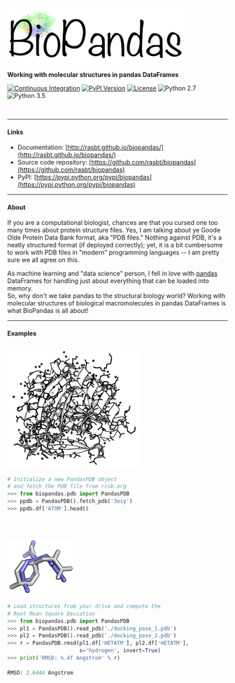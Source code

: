 
![Logo](./img/logos/logo_size_1.png)

**Working with molecular structures in pandas DataFrames**


[![Continuous Integration](https://travis-ci.org/rasbt/biopandas.svg?branch=master)](https://travis-ci.org/rasbt/biopandas)
[![PyPI Version](https://img.shields.io/pypi/v/biopandas.svg)](https://pypi.python.org/pypi/biopandas/)
[![License](https://img.shields.io/badge/license-new%20BSD-blue.svg)](https://github.com/rasbt/biopandas/blob/master/LICENSE)
![Python 2.7](https://img.shields.io/badge/python-2.7-blue.svg)
![Python 3.5](https://img.shields.io/badge/python-3.5-blue.svg)

<br>

<hr>

#### Links

- Documentation: [http://rasbt.github.io/biopandas/](http://rasbt.github.io/biopandas/)
- Source code repository: [https://github.com/rasbt/biopandas](https://github.com/rasbt/biopandas)
- PyPI: [https://pypi.python.org/pypi/biopandas](https://pypi.python.org/pypi/biopandas)

<hr>

#### About  


If you are a computational biologist, chances are that you cursed one too many times about protein structure files. Yes, I am talking about ye Goode Olde Protein Data Bank format, aka "PDB files." Nothing against PDB, it's a neatly structured format (if deployed correctly); yet, it is a bit cumbersome to work with PDB files in "modern" programming languages -- I am pretty sure we all agree on this.

As machine learning and "data science" person, I fell in love with [pandas](http://pandas.pydata.org) DataFrames for handling just about everything that can be loaded into memory.  
So, why don't we take pandas to the structural biology world? Working with molecular structures of biological macromolecules in pandas DataFrames is what BioPandas is all about!



<hr>

#### Examples

![3eiy](./img/index/3eiy.png)

```python
# Initialize a new PandasPDB object
# and fetch the PDB file from rcsb.org
>>> from biopandas.pdb import PandasPDB
>>> ppdb = PandasPDB().fetch_pdb('3eiy')
>>> ppdb.df['ATOM'].head()
```

<br><br>


![3eiy head](./img/index/ligand_rmsd.png)

```python
# Load structures from your drive and compute the
# Root Mean Square Deviation
>>> from biopandas.pdb import PandasPDB
>>> pl1 = PandasPDB().read_pdb('./docking_pose_1.pdb')
>>> pl2 = PandasPDB().read_pdb('./docking_pose_2.pdb')
>>> r = PandasPDB.rmsd(pl1.df['HETATM'], pl2.df['HETATM'],
                       s='hydrogen', invert=True)
>>> print('RMSD: %.4f Angstrom' % r)

RMSD: 2.6444 Angstrom
```
